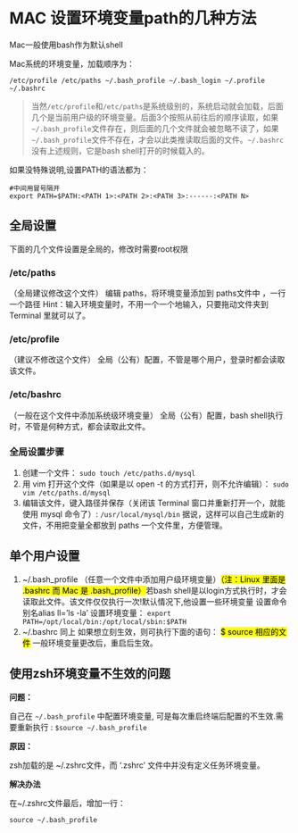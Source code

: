 #	MAC 设置环境变量path的几种方法
Mac一般使用bash作为默认shell

Mac系统的环境变量，加载顺序为：
```
/etc/profile /etc/paths ~/.bash_profile ~/.bash_login ~/.profile ~/.bashrc
```
>	当然`/etc/profile`和`/etc/paths`是系统级别的，系统启动就会加载，后面几个是当前用户级的环境变量。后面3个按照从前往后的顺序读取，如果`~/.bash_profile`文件存在，则后面的几个文件就会被忽略不读了，如果`~/.bash_profile`文件不存在，才会以此类推读取后面的文件。`~/.bashrc`没有上述规则，它是bash shell打开的时候载入的。

如果没特殊说明,设置PATH的语法都为：

```
#中间用冒号隔开
export PATH=$PATH:<PATH 1>:<PATH 2>:<PATH 3>:------:<PATH N>
```

##	全局设置
下面的几个文件设置是全局的，修改时需要root权限

### /etc/paths
（全局建议修改这个文件）
编辑 paths，将环境变量添加到 paths文件中 ，一行一个路径
Hint：输入环境变量时，不用一个一个地输入，只要拖动文件夹到Terminal 里就可以了。

### /etc/profile
（建议不修改这个文件）
全局（公有）配置，不管是哪个用户，登录时都会读取该文件。

### /etc/bashrc 
（一般在这个文件中添加系统级环境变量）
全局（公有）配置，bash shell执行时，不管是何种方式，都会读取此文件。

### 全局设置步骤

1. 创建一个文件：
`sudo touch /etc/paths.d/mysql`
2. 用 vim 打开这个文件（如果是以 open -t 的方式打开，则不允许编辑）：
`sudo vim /etc/paths.d/mysql`
3. 编辑该文件，键入路径并保存（关闭该 Terminal 窗口并重新打开一个，就能使用 mysql 命令了）:
`/usr/local/mysql/bin`
据说，这样可以自己生成新的文件，不用把变量全都放到 paths 一个文件里，方便管理。

## 单个用户设置
1.	~/.bash_profile （任意一个文件中添加用户级环境变量）<mark>（注：Linux 里面是 .bashrc 而 Mac 是 .bash_profile）</mark>若bash shell是以login方式执行时，才会读取此文件。该文件仅仅执行一次!默认情况下,他设置一些环境变量
设置命令别名alias ll=’ls -la’
设置环境变量：
`export PATH=/opt/local/bin:/opt/local/sbin:$PATH`
2.	~/.bashrc 同上
如果想立刻生效，则可执行下面的语句：
<mark>$ source 相应的文件</mark>
一般环境变量更改后，重启后生效。

## 使用zsh环境变量不生效的问题
**问题：**

自己在 `~/.bash_profile` 中配置环境变量, 可是每次重启终端后配置的不生效.需要重新执行 : `$source ~/.bash_profile`

**原因：**

zsh加载的是 ~/.zshrc文件，而 ‘.zshrc’ 文件中并没有定义任务环境变量。

**解决办法**

在~/.zshrc文件最后，增加一行： 

```
source ~/.bash_profile
```